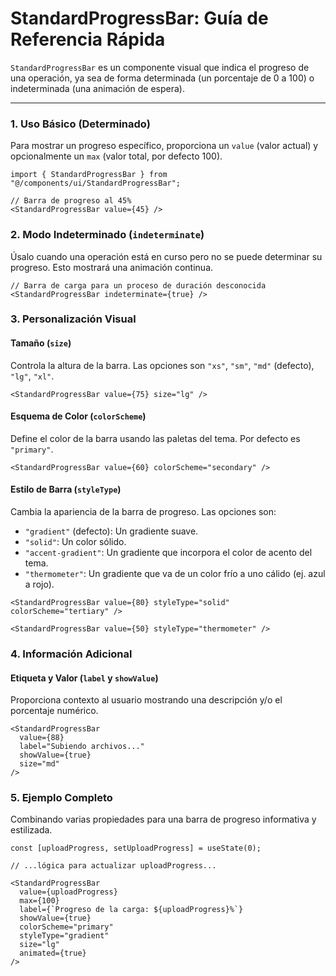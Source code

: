 # StandardProgressBar: Guía de Referencia Rápida

`StandardProgressBar` es un componente visual que indica el progreso de una operación, ya sea de forma determinada (un porcentaje de 0 a 100) o indeterminada (una animación de espera).

---

### 1. Uso Básico (Determinado)
Para mostrar un progreso específico, proporciona un `value` (valor actual) y opcionalmente un `max` (valor total, por defecto 100).

```tsx
import { StandardProgressBar } from "@/components/ui/StandardProgressBar";

// Barra de progreso al 45%
<StandardProgressBar value={45} />
```

### 2. Modo Indeterminado (`indeterminate`)
Úsalo cuando una operación está en curso pero no se puede determinar su progreso. Esto mostrará una animación continua.

```tsx
// Barra de carga para un proceso de duración desconocida
<StandardProgressBar indeterminate={true} />
```

### 3. Personalización Visual

#### Tamaño (`size`)
Controla la altura de la barra. Las opciones son `"xs"`, `"sm"`, `"md"` (defecto), `"lg"`, `"xl"`.

```tsx
<StandardProgressBar value={75} size="lg" />
```

#### Esquema de Color (`colorScheme`)
Define el color de la barra usando las paletas del tema. Por defecto es `"primary"`.

```tsx
<StandardProgressBar value={60} colorScheme="secondary" />
```

#### Estilo de Barra (`styleType`)
Cambia la apariencia de la barra de progreso. Las opciones son:
-   `"gradient"` (defecto): Un gradiente suave.
-   `"solid"`: Un color sólido.
-   `"accent-gradient"`: Un gradiente que incorpora el color de acento del tema.
-   `"thermometer"`: Un gradiente que va de un color frío a uno cálido (ej. azul a rojo).

```tsx
<StandardProgressBar value={80} styleType="solid" colorScheme="tertiary" />

<StandardProgressBar value={50} styleType="thermometer" />
```

### 4. Información Adicional

#### Etiqueta y Valor (`label` y `showValue`)
Proporciona contexto al usuario mostrando una descripción y/o el porcentaje numérico.

```tsx
<StandardProgressBar 
  value={88}
  label="Subiendo archivos..."
  showValue={true}
  size="md"
/>
```

### 5. Ejemplo Completo
Combinando varias propiedades para una barra de progreso informativa y estilizada.

```tsx
const [uploadProgress, setUploadProgress] = useState(0);

// ...lógica para actualizar uploadProgress...

<StandardProgressBar 
  value={uploadProgress}
  max={100}
  label={`Progreso de la carga: ${uploadProgress}%`}
  showValue={true}
  colorScheme="primary"
  styleType="gradient"
  size="lg"
  animated={true}
/>
```

